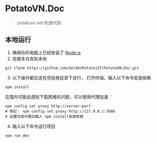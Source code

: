 # PotatoVN.Doc

> potatovn.net 的源代码

## 本地运行
1. 确保你的电脑上已经安装了 [Node.js](https://nodejs.org/zh-cn/)
2. 克隆本仓库到本地
```
git clone https://github.com/GoldenPotato137/PotatoVN.Doc.git
```
3. 以下操作都应该在项目根目录下进行， 打开终端，输入以下命令安装依赖
```
npm install
```
在国内可能会遇到下载困难的问题，可以使用代理加速：
```
npm config set proxy http://server:port
# 例如： npm config set proxy http://127.0.0.1:7890
# 设置完成代理后输入 npm install安装依赖
```
4. 输入以下命令运行项目
```
npm run dev
```